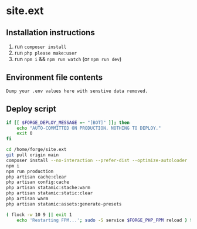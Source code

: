 # site.ext

## Installation instructions

1. run `composer install`
2. run `php please make:user`
3. run `npm i` && `npm run watch` (or `npm run dev`)

## Environment file contents

```env
Dump your .env values here with senstive data removed.
```

## Deploy script

```bash
if [[ $FORGE_DEPLOY_MESSAGE =~ "[BOT]" ]]; then
    echo "AUTO-COMMITTED ON PRODUCTION. NOTHING TO DEPLOY."
    exit 0
fi

cd /home/forge/site.ext
git pull origin main
composer install --no-interaction --prefer-dist --optimize-autoloader
npm i
npm run production
php artisan cache:clear
php artisan config:cache
php artisan statamic:stache:warm
php artisan statamic:static:clear
php artisan warm
php artisan statamic:assets:generate-presets

( flock -w 10 9 || exit 1
    echo 'Restarting FPM...'; sudo -S service $FORGE_PHP_FPM reload ) 9>/tmp/fpmlock
```